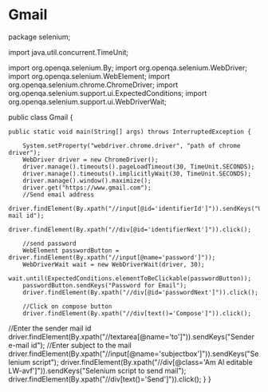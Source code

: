 # Gmail
package selenium;

import java.util.concurrent.TimeUnit;

import org.openqa.selenium.By;
import org.openqa.selenium.WebDriver;
import org.openqa.selenium.WebElement;
import org.openqa.selenium.chrome.ChromeDriver;
import org.openqa.selenium.support.ui.ExpectedConditions;
import org.openqa.selenium.support.ui.WebDriverWait;

public class Gmail {

	public static void main(String[] args) throws InterruptedException {

		System.setProperty("webdriver.chrome.driver", "path of chrome driver");
		WebDriver driver = new ChromeDriver();
		driver.manage().timeouts().pageLoadTimeout(30, TimeUnit.SECONDS);
		driver.manage().timeouts().implicitlyWait(30, TimeUnit.SECONDS);
		driver.manage().window().maximize();
		driver.get("https://www.gmail.com");
		//Send email address
		driver.findElement(By.xpath("//input[@id='identifierId']")).sendKeys("User mail id");
	        driver.findElement(By.xpath("//div[@id='identifierNext']")).click();
		
		//send password
		WebElement passwordButton = driver.findElement(By.xpath("//input[@name='password']"));
		WebDriverWait wait = new WebDriverWait(driver, 30);
		wait.until(ExpectedConditions.elementToBeClickable(passwordButton));
		passwordButton.sendKeys("Password for Email");
		driver.findElement(By.xpath("//div[@id='passwordNext']")).click();
		
		//Click on compose button
		driver.findElement(By.xpath("//div[text()='Compose']")).click();
		
 //Enter the sender mail id
		driver.findElement(By.xpath("//textarea[@name='to']")).sendKeys("Sender e-mail id");
 //Enter subject to the mail
		driver.findElement(By.xpath("//input[@name='subjectbox']")).sendKeys("Selenium script");
		driver.findElement(By.xpath("//div[@class='Am Al editable LW-avf']")).sendKeys("Selenium script to send mail");
        driver.findElement(By.xpath("//div[text()='Send']")).click();
	}
}
